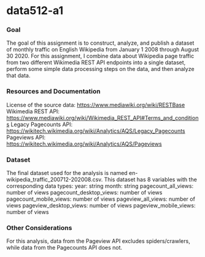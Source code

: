 # data512-a1

### Goal
The goal of this assignment is to construct, analyze, and publish a dataset of monthly traffic on English Wikipedia from January 1 2008 through August 30 2020. For this assignment, I combine data about Wikipedia page traffic from two different Wikimedia REST API endpoints into a single dataset, perform some simple data processing steps on the data, and then analyze that data.

### Resources and Documentation
License of the source data: https://www.mediawiki.org/wiki/RESTBase
Wikimedia REST API: https://www.mediawiki.org/wiki/Wikimedia_REST_API#Terms_and_conditions
Legacy Pagecounts API: https://wikitech.wikimedia.org/wiki/Analytics/AQS/Legacy_Pagecounts
Pageviews API: https://wikitech.wikimedia.org/wiki/Analytics/AQS/Pageviews

### Dataset
The final dataset used for the analysis is named en-wikipedia_traffic_200712-202008.csv. This dataset has 8 variables with the corresponding data types:
year: string
month: string
pagecount_all_views: number of views
pagecount_desktop_views: number of views
pagecount_mobile_views: number of views
pageview_all_views: number of views
pageview_desktop_views: number of views
pageview_mobile_views: number of views

### Other Considerations
For this analysis, data from the Pageview API excludes spiders/crawlers, while data from the Pagecounts API does not.
